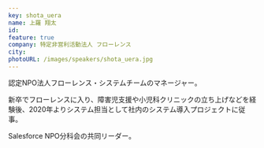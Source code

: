 ```yaml
---
key: shota_uera
name: 上羅 翔太
id: 
feature: true
company: 特定非営利活動法人 フローレンス
city: 
photoURL: /images/speakers/shota_uera.jpg
---
```

認定NPO法人フローレンス・システムチームのマネージャー。

新卒でフローレンスに入り、障害児支援や小児科クリニックの立ち上げなどを経験後、2020年よりシステム担当として社内のシステム導入プロジェクトに従事。

Salesforce NPO分科会の共同リーダー。
